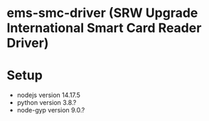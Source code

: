# ems-smc-driver (SRW Upgrade International Smart Card Reader Driver)


# Setup

- nodejs version 14.17.5
- python version 3.8.?
- node-gyp version 9.0.?
